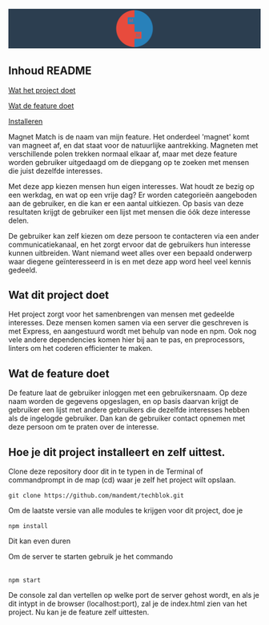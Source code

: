 

 

![Banner MagnetMatch](https://github.com/mandemt/techblok/blob/main/wiki/logo%20readme.png)

## Inhoud README

[Wat het project doet](https://github.com/mandemt/techblok/blob/main/README.md#wat-dit-project-doet)

[Wat de feature doet](https://github.com/mandemt/techblok#wat-de-feature-doet)

[Installeren](https://github.com/mandemt/techblok#hoe-je-dit-project-installeert-en-zelf-uittest)



Magnet Match is de naam van mijn feature. Het onderdeel 'magnet' komt van magneet af, en dat staat voor de natuurlijke aantrekking. Magneten met verschillende polen trekken normaal elkaar af, maar met deze feature worden gebruiker uitgedaagd om de diepgang op te zoeken met mensen die juist dezelfde interesses.

Met deze app kiezen mensen hun eigen interesses. Wat houdt ze bezig op een werkdag, en wat op een vrije dag? Er worden categorieën aangeboden aan de gebruiker, en die kan er een aantal uitkiezen. Op basis van deze resultaten krijgt de gebruiker een lijst met mensen die óók deze interesse delen.

De gebruiker kan zelf kiezen om deze persoon te contacteren via een ander communicatiekanaal, en het zorgt ervoor dat de gebruikers hun interesse kunnen uitbreiden. Want niemand weet alles over een bepaald onderwerp waar diegene geïnteresseerd in is en met deze app word heel veel kennis gedeeld.

## Wat dit project doet
Het project zorgt voor het samenbrengen van mensen met gedeelde interesses. Deze mensen komen samen via een server die geschreven is met Express, en aangestuurd wordt met behulp van node en npm. Ook nog vele andere dependencies komen hier bij aan te pas, en preprocessors, linters om het coderen efficienter te maken.


## Wat de feature doet

De feature laat de gebruiker inloggen met een gebruikersnaam. Op deze naam worden de gegevens opgeslagen, en op basis daarvan krijgt de gebruiker een lijst met andere gebruikers die dezelfde interesses hebben als de ingelogde gebruiker. Dan kan de gebruiker contact opnemen met deze persoon om te praten over de interesse. 


## Hoe je dit project installeert en zelf uittest.

Clone deze repository door dit in te typen in de Terminal of commandprompt in de map (cd) waar je zelf het project wilt opslaan.

```
git clone https://github.com/mandemt/techblok.git

```

Om de laatste versie van alle modules te krijgen voor dit project, doe je

```
npm install

```

Dit kan even duren

Om de server te starten gebruik je het commando 

```

npm start

```

De console zal dan vertellen op welke port de server gehost wordt, en als je dit intypt in de browser (localhost:port), zal je de index.html zien van het project. Nu kan je de feature zelf uittesten.


